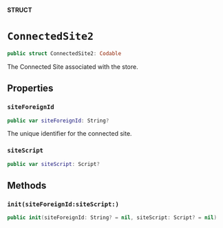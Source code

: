 **STRUCT**

# `ConnectedSite2`

```swift
public struct ConnectedSite2: Codable
```

The Connected Site associated with the store.

## Properties
### `siteForeignId`

```swift
public var siteForeignId: String?
```

The unique identifier for the connected site.

### `siteScript`

```swift
public var siteScript: Script?
```

## Methods
### `init(siteForeignId:siteScript:)`

```swift
public init(siteForeignId: String? = nil, siteScript: Script? = nil)
```
